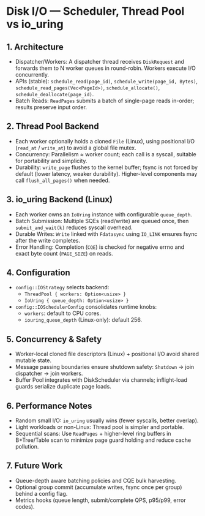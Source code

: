 # Disk I/O — Scheduler, Thread Pool vs io_uring

## 1. Architecture

- Dispatcher/Workers: A dispatcher thread receives `DiskRequest` and forwards them to N worker queues in round-robin. Workers execute I/O concurrently.
- APIs (stable): `schedule_read(page_id)`, `schedule_write(page_id, Bytes)`, `schedule_read_pages(Vec<PageId>)`, `schedule_allocate()`, `schedule_deallocate(page_id)`.
- Batch Reads: `ReadPages` submits a batch of single-page reads in-order; results preserve input order.

## 2. Thread Pool Backend

- Each worker optionally holds a cloned `File` (Linux), using positional I/O (`read_at` / `write_at`) to avoid a global file mutex.
- Concurrency: Parallelism ≈ worker count; each call is a syscall, suitable for portability and simplicity.
- Durability: `write_page` flushes to the kernel buffer; fsync is not forced by default (lower latency, weaker durability). Higher-level components may call `flush_all_pages()` when needed.

## 3. io_uring Backend (Linux)

- Each worker owns an `IoUring` instance with configurable `queue_depth`.
- Batch Submission: Multiple SQEs (read/write) are queued once, then `submit_and_wait(k)` reduces syscall overhead.
- Durable Writes: `Write` linked with `Fdatasync` using `IO_LINK` ensures fsync after the write completes.
- Error Handling: Completion (`CQE`) is checked for negative errno and exact byte count (`PAGE_SIZE`) on reads.

## 4. Configuration

- `config::IOStrategy` selects backend:
  - `ThreadPool { workers: Option<usize> }`
  - `IoUring { queue_depth: Option<usize> }`
- `config::IOSchedulerConfig` consolidates runtime knobs:
  - `workers`: default to CPU cores.
  - `iouring_queue_depth` (Linux-only): default 256.

## 5. Concurrency & Safety

- Worker-local cloned file descriptors (Linux) + positional I/O avoid shared mutable state.
- Message passing boundaries ensure shutdown safety: `Shutdown` → join dispatcher → join workers.
- Buffer Pool integrates with DiskScheduler via channels; inflight-load guards serialize duplicate page loads.

## 6. Performance Notes

- Random small I/O: `io_uring` usually wins (fewer syscalls, better overlap).
- Light workloads or non-Linux: Thread pool is simpler and portable.
- Sequential scans: Use `ReadPages` + higher-level ring buffers in B+Tree/Table scan to minimize page guard holding and reduce cache pollution.

## 7. Future Work

- Queue-depth aware batching policies and CQE bulk harvesting.
- Optional group commit (accumulate writes, fsync once per group) behind a config flag.
- Metrics hooks (queue length, submit/complete QPS, p95/p99, error codes).


